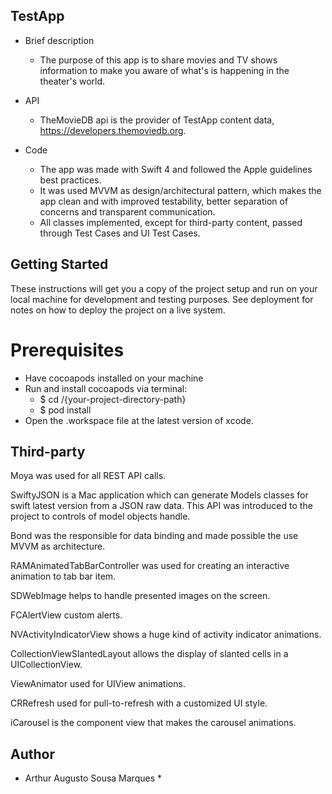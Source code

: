 ## TestApp

* Brief description
  - The purpose of this app is to share movies and TV shows information to make you aware of what's is happening in the theater's world.

* API
  - TheMovieDB api is the provider of TestApp content data, https://developers.themoviedb.org. 

* Code
  - The app was made with Swift 4 and followed the Apple guidelines best practices. 
  - It was used MVVM as design/architectural pattern, which makes the app clean and with improved testability, better separation of concerns and transparent communication.
  - All classes implemented, except for third-party content, passed through Test Cases and UI Test Cases.

## Getting Started

These instructions will get you a copy of the project setup and run on your local machine for development and testing purposes. See deployment for notes on how to deploy the project on a live system.

# Prerequisites

* Have cocoapods installed on your machine
* Run and install cocoapods via terminal: 
  - $ cd /{your-project-directory-path}
  - $ pod install
* Open the .workspace file at the latest version of xcode.

## Third-party

Moya was used for all REST API calls.

SwiftyJSON is a Mac application which can generate Models classes for swift latest version from a JSON raw data. This API was introduced to the project to controls of model objects handle.

Bond was the responsible for data binding and made possible the use MVVM as architecture.

RAMAnimatedTabBarController was used for creating an interactive animation to tab bar item.

SDWebImage helps to handle presented images on the screen.

FCAlertView custom alerts.

NVActivityIndicatorView shows a huge kind of activity indicator animations.

CollectionViewSlantedLayout allows the display of slanted cells in a UICollectionView.

ViewAnimator used for UIView animations.

CRRefresh used for pull-to-refresh with a customized UI style.

iCarousel is the component view that makes the carousel animations.

## Author

* Arthur Augusto Sousa Marques *
